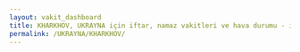 ```yaml
---
layout: vakit_dashboard
title: KHARKHOV, UKRAYNA için iftar, namaz vakitleri ve hava durumu - ilçe/eyalet seç
permalink: /UKRAYNA/KHARKHOV/
---
```


<script type="text/javascript">
  var GLOBAL_COUNTRY = 'UKRAYNA';
  var GLOBAL_CITY = 'KHARKHOV';
  var GLOBAL_STATE = '';
  var lat = 72;
  var lon = 21;
</script>

